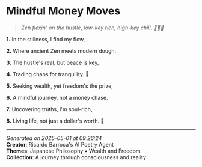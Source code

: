 # Mindful Money Moves

> *Zen flexin' on the hustle, low-key rich, high-key chill. 🧘‍♀️💸*

**1.** In the stillness, I find my flow,


**2.** Where ancient Zen meets modern dough.


**3.** The hustle's real, but peace is key,


**4.** Trading chaos for tranquility. 🧘


**5.** Seeking wealth, yet freedom's the prize,


**6.** A mindful journey, not a money chase.


**7.** Uncovering truths, I'm soul-rich,


**8.** Living life, not just a dollar's worth. 💸



---

*Generated on 2025-05-01 at 09:26:24*  
**Creator**: Ricardo Barroca's AI Poetry Agent  
**Themes**: Japanese Philosophy • Wealth and Freedom  
**Collection**: A journey through consciousness and reality